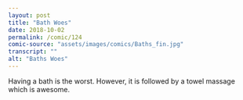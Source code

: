 ```yaml
---
layout: post
title: "Bath Woes"
date: 2018-10-02
permalink: /comic/124
comic-source: "assets/images/comics/Baths_fin.jpg"
transcript: ""
alt: "Baths Woes"
---
```


Having a bath is the worst. However, it is followed by a towel massage which is awesome.
